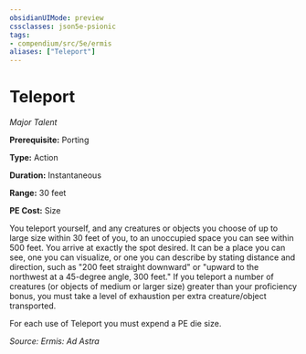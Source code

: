 ```yaml
---
obsidianUIMode: preview
cssclasses: json5e-psionic
tags:
- compendium/src/5e/ermis
aliases: ["Teleport"]
---
```

# Teleport
*Major Talent*  

**Prerequisite:** Porting

**Type:** Action

**Duration:** Instantaneous

**Range:** 30 feet

**PE Cost:** Size

You teleport yourself, and any creatures or objects you choose of up to large size within 30 feet of you, to an unoccupied space you can see within 500 feet. You arrive at exactly the spot desired. It can be a place you can see, one you can visualize, or one you can describe by stating distance and direction, such as "200 feet straight downward" or "upward to the northwest at a 45-degree angle, 300 feet." If you teleport a number of creatures (or objects of medium or larger size) greater than your proficiency bonus, you must take a level of exhaustion per extra creature/object transported.

For each use of Teleport you must expend a PE die size.

*Source: Ermis: Ad Astra*